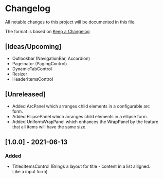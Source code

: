 # Changelog
All notable changes to this project will be documented in this file.

The format is based on [Keep a Changelog](https://keepachangelog.com/en/1.0.0/)

## [Ideas/Upcoming]
* Outlookbar (NavigationBar, Accordion)
* Pageinator (PagingControl)
* DynamicTabControl
* Resizer
* HeaderItemsControl

## [Unreleased]
* Added ArcPanel which arranges child elements in a configurable arc form.
* Added EllipsePanel which arranges child elements in a ellipse form.
* Added UniformWrapPanel which enhances the WrapPanel by the feature that all items will have the same size.

## [1.0.0] - 2021-06-13
### Added
* TitledItemsControl (Brings a layout for title - content in a list alligned. Like a input form)

